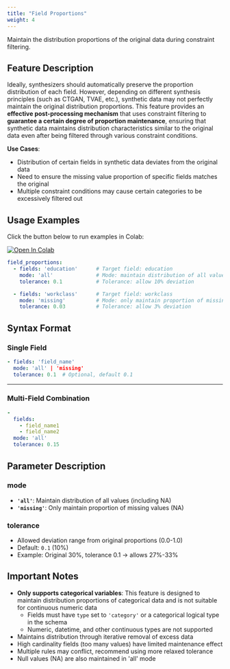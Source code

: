 ```yaml
---
title: "Field Proportions"
weight: 4
---
```


Maintain the distribution proportions of the original data during constraint filtering.

## Feature Description

Ideally, synthesizers should automatically preserve the proportion distribution of each field. However, depending on different synthesis principles (such as CTGAN, TVAE, etc.), synthetic data may not perfectly maintain the original distribution proportions. This feature provides an **effective post-processing mechanism** that uses constraint filtering to **guarantee a certain degree of proportion maintenance**, ensuring that synthetic data maintains distribution characteristics similar to the original data even after being filtered through various constraint conditions.

**Use Cases**:
- Distribution of certain fields in synthetic data deviates from the original data
- Need to ensure the missing value proportion of specific fields matches the original
- Multiple constraint conditions may cause certain categories to be excessively filtered out

## Usage Examples

Click the button below to run examples in Colab:

[![Open In Colab](https://colab.research.google.com/assets/colab-badge.svg)](https://colab.research.google.com/github/nics-tw/petsard/blob/main/demo/petsard-yaml/constrainer-yaml/constrainer_field_proportions.ipynb)

```yaml
field_proportions:
  - fields: 'education'      # Target field: education
    mode: 'all'              # Mode: maintain distribution of all values (including NA)
    tolerance: 0.1           # Tolerance: allow 10% deviation

  - fields: 'workclass'      # Target field: workclass
    mode: 'missing'          # Mode: only maintain proportion of missing values (NA)
    tolerance: 0.03          # Tolerance: allow 3% deviation
```

## Syntax Format

### Single Field

```yaml
- fields: 'field_name'
  mode: 'all' | 'missing'
  tolerance: 0.1  # Optional, default 0.1
```

---

### Multi-Field Combination

```yaml
-
  fields:
    - field_name1
    - field_name2
  mode: 'all'
  tolerance: 0.15
```

## Parameter Description

### mode

- **`'all'`**: Maintain distribution of all values (including NA)
- **`'missing'`**: Only maintain proportion of missing values (NA)

### tolerance

- Allowed deviation range from original proportions (0.0-1.0)
- Default: `0.1` (10%)
- Example: Original 30%, tolerance 0.1 → allows 27%-33%

## Important Notes

- **Only supports categorical variables**: This feature is designed to maintain distribution proportions of categorical data and is not suitable for continuous numeric data
  - Fields must have `type` set to `'category'` or a categorical logical type in the schema
  - Numeric, datetime, and other continuous types are not supported
- Maintains distribution through iterative removal of excess data
- High cardinality fields (too many values) have limited maintenance effect
- Multiple rules may conflict, recommend using more relaxed tolerance
- Null values (NA) are also maintained in 'all' mode
